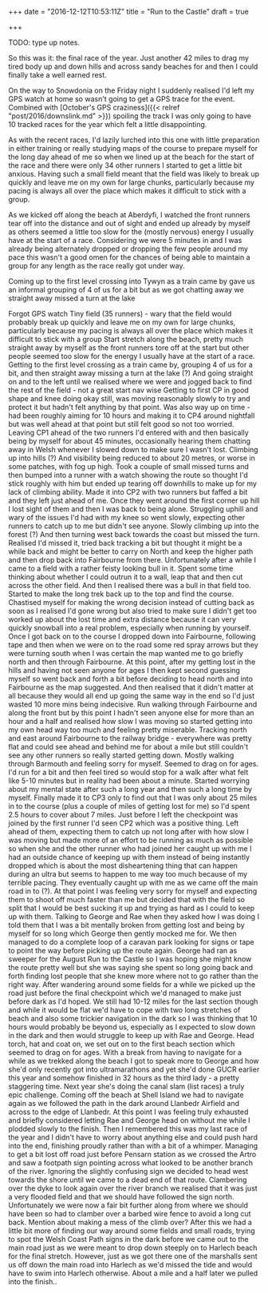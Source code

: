 +++
date = "2016-12-12T10:53:11Z"
title = "Run to the Castle"
draft = true

+++

TODO: type up notes.

So this was it: the final race of the year. Just another 42 miles to drag my tired body up and down hills and across sandy beaches for and then I could finally take a well earned rest.

On the way to Snowdonia on the Friday night I suddenly realised I'd left my GPS watch at home so wasn't going to get a GPS trace for the event. Combined with [October's GPS craziness]({{< relref "post/2016/downslink.md" >}}) spoiling the track I was only going to have 10 tracked races for the year which felt a little disappointing.

As with the recent races, I'd lazily lurched into this one with little preparation in either training or really studying maps of the course to prepare myself for the long day ahead of me so when we lined up at the beach for the start of the race and there were only 34 other runners I started to get a little bit anxious. Having such a small field meant that the field was likely to break up quickly and leave me on my own for large chunks, particularly because my pacing is always all over the place which makes it difficult to stick with a group.

As we kicked off along the beach at Aberdyfi, I watched the front runners tear off into the distance and out of sight and ended up already by myself as others seemed a little too slow for the (mostly nervous) energy I usually have at the start of a race. Considering we were 5 minutes in and I was already being alternately dropped or dropping the few people around my pace this wasn't a good omen for the chances of being able to maintain a group for any length as the race really got under way.

Coming up to the first level crossing into Tywyn as a train came by gave us an informal grouping of 4 of us for a bit but as we got chatting away we straight away missed a turn at the lake

Forgot GPS watch
Tiny field (35 runners) - wary that the field would probably break up quickly and leave me on my own for large chunks, particularly because my pacing is always all over the place which makes it difficult to stick with a group
Start stretch along the beach, pretty much straight away by myself as the front runners tore off at the start but other people seemed too slow for the energy I usually have at the start of a race.
Getting to the first level crossing as a train came by, grouping 4 of us for a bit, and then straight away missing a turn at the lake (?) And going straight on and to the left until we realised where we were and jogged back to find the rest of the field - not a great start nav wise
Getting to first CP in good shape and knee doing okay still, was moving reasonably slowly to try and protect it but hadn't felt anything by that point. Was also way up on time - had been roughly aiming for 10 hours and making it to CP4 around nightfall but was well ahead at that point but still felt good so not too worried.
Leaving CP1 ahead of the two runners I'd entered with and then basically being by myself for about 45 minutes, occasionally hearing them chatting away in Welsh whenever I slowed down to make sure I wasn't lost.
Climbing up into hills (?) And visibility being reduced to about 20 metres, or worse in some patches, with fog up high. Took a couple of small missed turns and then bumped into a runner with a watch showing the route so thought I'd stick roughly with him but ended up tearing off downhills to make up for my lack of climbing ability.
Made it into CP2 with two runners but faffed a bit and they left just ahead of me. Once they went around the first corner up hill I lost sight of them and then I was back to being alone.
Struggling uphill and wary of the issues I'd had with my knee so went slowly, expecting other runners to catch up to me but didn't see anyone. Slowly climbing up into the forest (?) And then turning west back towards the coast but missed the turn. Realised I'd missed it, tried back tracking a bit but thought it might be a while back and might be better to carry on North and keep the higher path and then drop back into Fairbourne from there. Unfortunately after a while I came to a field with a rather feisty looking bull in it. Spent some time thinking about whether I could outrun it to a wall, leap that and then cut across the other field. And then I realised there was a bull in that field too. Started to make the long trek back up to the top and find the course.
Chastised myself for making the wrong decision instead of cutting back as soon as I realised I'd gone wrong but also tried to make sure I didn't get too worked up about the lost time and extra distance because it can very quickly snowball into a real problem, especially when running by yourself.
Once I got back on to the course I dropped down into Fairbourne, following tape and then when we were on to the road some red spray arrows but they were turning south when I was certain the map wanted me to go briefly north and then through Fairbourne. At this point, after my getting lost in the hills and having not seen anyone for ages I then kept second guessing myself so went back and forth a bit before deciding to head north and into Fairbourne as the map suggested. And then realised that it didn't matter at all because they would all end up going the same way in the end so I'd just wasted 10 more mins being indecisive.
Run walking through Fairbourne and along the front but by this point I hadn't seen anyone else for more than an hour and a half and realised how slow I was moving so started getting into my own head way too much and feeling pretty miserable.
Tracking north and east around Fairbourne to the railway bridge - everywhere was pretty flat and could see ahead and behind me for about a mile but still couldn't see any other runners so really started getting down.
Mostly walking through Barmouth and feeling sorry for myself. Seemed to drag on for ages. I'd run for a bit and then feel tired so would stop for a walk after what felt like 5-10 minutes but in reality had been about a minute. Started worrying about my mental state after such a long year and then such a long time by myself.
Finally made it to CP3 only to find out that I was only about 25 miles in to the course (plus a couple of miles of getting lost for me) so I'd spent 2.5 hours to cover about 7 miles.
Just before I left the checkpoint was joined by the first runner I'd seen CP2 which was a positive thing. Left ahead of them, expecting them to catch up not long after with how slow I was moving but made more of an effort to be running as much as possible so when she and the other runner who had joined her caught up with me I had an outside chance of keeping up with them instead of being instantly dropped which is about the most disheartening thing that can happen during an ultra but seems to happen to me way too much because of my terrible pacing.
They eventually caught up with me as we came off the main road in to (?). At that point I was feeling very sorry for myself and expecting them to shoot off much faster than me but decided that with the field so split that I would be best sucking it up and trying as hard as I could to keep up with them.
Talking to George and Rae when they asked how I was doing I told them that I was a bit mentally broken from getting lost and being by myself for so long which George then gently mocked me for.
We then managed to do a complete loop of a caravan park looking for signs or tape to point the way before picking up the route again. George had ran as sweeper for the August Run to the Castle so I was hoping she might know the route pretty well but she was saying she spent so long going back and forth finding lost people that she knew more where not to go rather than the right way.
After wandering around some fields for a while we picked up the road just before the final checkpoint which we'd managed to make just before dark as I'd hoped. We still had 10-12 miles for the last section though and while it would be flat we'd have to cope with two long stretches of beach and also some trickier navigation in the dark so I was thinking that 10 hours would probably be beyond us, especially as I expected to slow down in the dark and then would struggle to keep up with Rae and George.
Head torch, hat and coat on, we set out on to the first beach section which seemed to drag on for ages. With a break from having to navigate for a while as we trekked along the beach I got to speak more to George and how she'd only recently got into ultramarathons and yet she'd done GUCR earlier this year and somehow finished in 32 hours as the third lady - a pretty staggering time. Next year she's doing the canal slam (list races) a truly epic challenge.
Coming off the beach at Shell Island we had to navigate again as we followed the path in the dark around Llanbedr Airfield and across to the edge of Llanbedr. At this point I was feeling truly exhausted and briefly considered letting Rae and George head on without me while I plodded slowly to the finish. Then I remembered this was my last race of the year and I didn't have to worry about anything else and could push hard into the end, finishing proudly rather than with a bit of a whimper.
Managing to get a bit lost off road just before Pensarn station as we crossed the Artro and saw a footpath sign pointing across what looked to be another branch of the river. Ignoring the slightly confusing sign we decided to head west towards the shore until we came to a dead end of that route. Clambering over the dyke to look again over the river branch we realised that it was just a very flooded field and that we should have followed the sign north. Unfortunately we were now a fair bit further along from where we should have been so had to clamber over a barbed wire fence to avoid a long cut back. Mention about making a mess of the climb over?
After this we had a little bit more of finding our way around some fields and small roads, trying to spot the Welsh Coast Path signs in the dark before we came out to the main road just as we were meant to drop down steeply on to Harlech beach for the final stretch. However, just as we got there one of the marshalls sent us off down the main road into Harlech as we'd missed the tide and would have to swim into Harlech otherwise.
About a mile and a half later we pulled into the finish..
